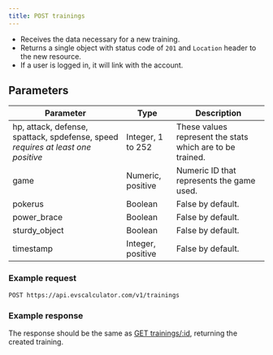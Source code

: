 ```yaml
---
title: POST trainings
---
```


- Receives the data necessary for a new training.
- Returns a single object with status code of `201` and `Location` header to the new resource.
- If a user is logged in, it will link with the account.

## Parameters

Parameter   | Type            | Description
---- | ---- | ---- 
hp, attack, defense, spattack, spdefense, speed _requires at least one positive_ |  Integer, 1 to 252 | These values represent the stats which are to be trained.
game      |  Numeric, positive    | Numeric ID that represents the game used. 
pokerus     |  Boolean          | False by default.
power_brace   |  Boolean          | False by default.
sturdy_object   |  Boolean          | False by default.
timestamp     |  Integer, positive    | False by default.

### Example request 

```
POST https://api.evscalculator.com/v1/trainings
```

### Example response

The response should be the same as [GET trainings/:id](/trainings/get-trainings-id/), returning the created training.